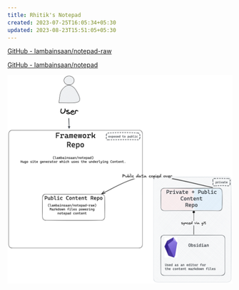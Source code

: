 ```yaml
---
title: Rhitik's Notepad
created: 2023-07-25T16:05:34+05:30
updated: 2023-08-23T15:51:05+05:30
---
```


[GitHub - lambainsaan/notepad-raw](https://github.com/lambainsaan/notepad-raw)


[GitHub - lambainsaan/notepad](https://github.com/lambainsaan/notepad)

![image](images/obsidian_vault_working.png)
